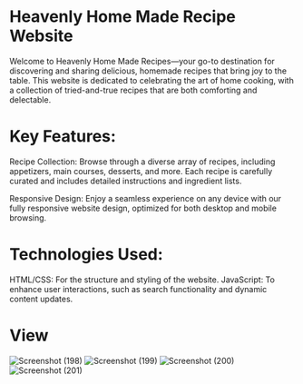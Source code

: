 # Heavenly Home Made Recipe Website
Welcome to Heavenly Home Made Recipes—your go-to destination for discovering and sharing delicious, homemade recipes that bring joy to the table. This website is dedicated to celebrating the art of home cooking, with a collection of tried-and-true recipes that are both comforting and delectable.

# Key Features:
Recipe Collection: Browse through a diverse array of recipes, including appetizers, main courses, desserts, and more. Each recipe is carefully curated and includes detailed instructions and ingredient lists.

Responsive Design: Enjoy a seamless experience on any device with our fully responsive website design, optimized for both desktop and mobile browsing.

# Technologies Used:
HTML/CSS: For the structure and styling of the website.
JavaScript: To enhance user interactions, such as search functionality and dynamic content updates.

# View

![Screenshot (198)](https://github.com/user-attachments/assets/da365fe5-738f-4f65-8e32-937262c6426f)
![Screenshot (199)](https://github.com/user-attachments/assets/0a33c583-d386-496c-b49f-cdb9bc716229)
![Screenshot (200)](https://github.com/user-attachments/assets/5f95ccb6-96e9-42a6-9b9e-7ad5e4ad47ad)
![Screenshot (201)](https://github.com/user-attachments/assets/69897a54-1cd9-4723-b8d8-5b581be8a80e)



